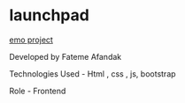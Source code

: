 # launchpad
[emo project](https://fatemeafandakdev.github.io/launchpad/)

Developed by Fateme Afandak

Technologies Used - Html , css , js, bootstrap

Role - Frontend
